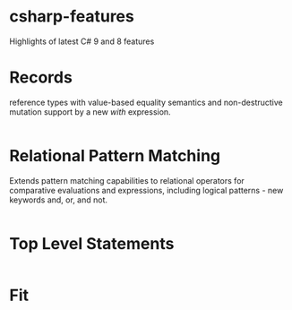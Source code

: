# csharp-features

Highlights of latest C# 9 and 8 features

# Records

reference types with value-based equality semantics and non-destructive mutation support by a new *with* expression.

```cs --source-file ./records/Program.cs --project ./records/records.csproj
```

# Relational Pattern Matching

Extends pattern matching capabilities to relational operators for comparative evaluations and expressions, including logical patterns - new keywords and, or, and not.

```cs --source-file ./records/Program.cs --project ./records/records.csproj
```

# Top Level Statements

```cs --source-file ./top-level-statements/Program.cs --project ./top-level-statements/top-level-statements.csproj
```

# Fit

```cs --source-file ./fit-and-finish/Program.cs --project ./fit-and-finish/fit-and-finish.csproj
```
